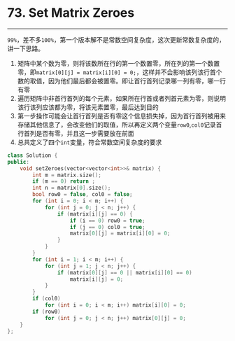 # 73. Set Matrix Zeroes

---

`99%`，差不多`100%`，第一个版本解不是常数空间复杂度，这次更新常数复杂度的，讲一下思路。

1. 矩阵中某个数为零，则将该数所在行的第一个数置零，所在列的第一个数置零，即`matrix[0][j] = matrix[i][0] = 0;`，这样并不会影响该列该行首个数的取值，因为他们最后都会被置零。即让首行首列记录哪一列有零，哪一行有零
2. 遍历矩阵中非首行首列的每个元素，如果所在行首或者列首元素为零，则说明该行该列应该都为零，将该元素置零，最后达到目的
3. 第一步操作可能会让首行首列是否有零这个信息损失掉，因为首行首列被用来存储其他信息了，会改变他们的取值，所以再定义两个变量`row0`,`col0`记录首行首列是否有零，并且这一步需要放在前面
4. 总共定义了四个`int`变量，符合常数空间复杂度的要求

```cpp
class Solution {
public:
    void setZeroes(vector<vector<int>>& matrix) {
        int m = matrix.size();
        if (m == 0) return ;
        int n = matrix[0].size();
        bool row0 = false, col0 = false;
        for (int i = 0; i < m; i++) {
            for (int j = 0; j < n; j++) {
                if (matrix[i][j] == 0) {
                    if (i == 0) row0 = true;
                    if (j == 0) col0 = true;
                    matrix[0][j] = matrix[i][0] = 0;
                }
            }
        }
        for (int i = 1; i < m; i++) {
            for (int j = 1; j < n; j++) {
                if (matrix[0][j] == 0 || matrix[i][0] == 0) 
                    matrix[i][j] = 0;
            }
        }
        if (col0)
            for (int i = 0; i < m; i++) matrix[i][0] = 0;
        if (row0)
            for (int j = 0; j < n; j++) matrix[0][j] = 0;
    }
};
```




